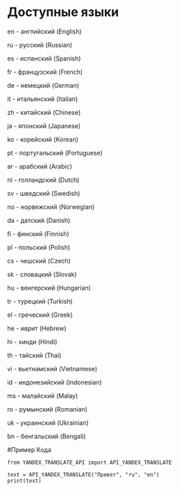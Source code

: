 # Доступные языки

en - английский (English)

ru - русский (Russian)

es - испанский (Spanish)

fr - французский (French)

de - немецкий (German)

it - итальянский (Italian)

zh - китайский (Chinese)

ja - японский (Japanese)

ko - корейский (Korean)

pt - португальский (Portuguese)

ar - арабский (Arabic)

nl - голландский (Dutch)

sv - шведский (Swedish)

no - норвежский (Norwegian)

da - датский (Danish)

fi - финский (Finnish)

pl - польский (Polish)

cs - чешский (Czech)

sk - словацкий (Slovak)

hu - венгерский (Hungarian)

tr - турецкий (Turkish)

el - греческий (Greek)

he - иврит (Hebrew)

hi - хинди (Hindi)

th - тайский (Thai)

vi - вьетнамский (Vietnamese)

id - индонезийский (Indonesian)

ms - малайский (Malay)

ro - румынский (Romanian)

uk - украинский (Ukrainian)

bn - бенгальский (Bengali)


#Пример Кода

```
from YANDEX_TRANSLATE_API import API_YANDEX_TRANSLATE

text = API_YANDEX_TRANSLATE("Привет", "ru", "en")
print(text)

```
